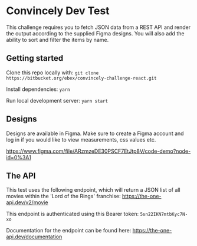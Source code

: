# Convincely Dev Test
This challenge requires you to fetch JSON data from a REST API and render the output according to the supplied Figma designs.
You will also add the ability to sort and filter the items by name.

## Getting started
Clone this repo locally with:
`git clone https://bitbucket.org/ebex/convincely-challenge-react.git`

Install dependencies:
`yarn` 

Run local development server:
`yarn start` 

## Designs
Designs are available in Figma. Make sure to create a Figma account and log in if you would like to view measurements, css values etc.

https://www.figma.com/file/ARzmzeDE30PSCF7EtJtp8V/code-demo?node-id=0%3A1

## The API
This test uses the following endpoint, which will return a JSON list of all movies within the 'Lord of the Rings' franchise:
https://the-one-api.dev/v2/movie

This endpoint is authenticated using this Bearer token:
`5sn22IKN7mtbKyc7N-xo`

Documentation for the endpoint can be found here:
https://the-one-api.dev/documentation